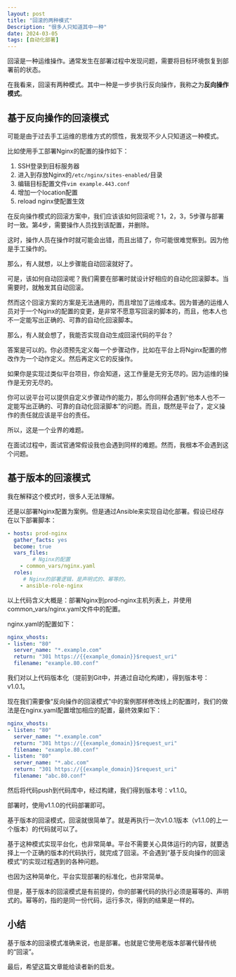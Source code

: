 ```yaml
---
layout: post
title: "回滚的两种模式"
Description: "很多人只知道其中一种"
date: 2024-03-05
tags: [自动化部署]
---
```

回滚是一种运维操作。通常发生在部署过程中发现问题，需要将目标环境恢复到部署前的状态。

在我看来，回滚有两种模式。其中一种是一步步执行反向操作，我称之为**反向操作模式**。

## 基于反向操作的回滚模式

可能是由于过去手工运维的思维方式的惯性，我发现不少人只知道这一种模式。

比如使用手工部署Nginx的配置的操作如下：
1. SSH登录到目标服务器
2. 进入到存放Nginx的`/etc/nginx/sites-enabled/`目录
3. 编辑目标配置文件`vim example.443.conf`
4. 增加一个location配置
5. reload nginx使配置生效

在反向操作模式的回滚方案中，我们应该该如何回滚呢？1，2，3，5步骤与部署时一致。第4步，需要操作人员找到该配置，并删除。

这时，操作人员在操作时就可能会出错，而且出错了，你可能很难觉察到。因为他是手工操作的。

那么，有人就想，以上步骤能自动回滚就好了。

可是，该如何自动回滚呢？我们需要在部署时就设计好相应的自动化回滚脚本。当需要时，就触发其自动回滚。

然而这个回滚方案的方案是无法通用的，而且增加了运维成本。因为普通的运维人员对于一个Nginx的配置的变更，是非常不愿意写回滚的脚本的，而且，他本人也不一定能写出正确的、可靠的自动化回滚脚本。

那么，有人就会想了，我能否实现自动生成回滚代码的平台？

答案是可以的。你必须预先定义每一个步骤动作，比如在平台上将Nginx配置的修改作为一个动作定义。然后再定义它的反操作。

如果你是实现过类似平台项目，你会知道，这工作量是无穷无尽的。因为运维的操作是无穷无尽的。

你可以说平台可以提供自定义步骤动作的能力，那么你同样会遇到“他本人也不一定能写出正确的、可靠的自动化回滚脚本”的问题。而且，既然是平台了，定义操作的责任就应该是平台的责任。

所以，这是一个业界的难题。

在面试过程中，面试官通常假设我也会遇到同样的难题。然而，我根本不会遇到这个问题。

## 基于版本的回滚模式
我在解释这个模式时，很多人无法理解。

还是以部署Nginx配置为案例。但是通过Ansible来实现自动化部署。假设已经存在以下部署脚本：
```yaml
- hosts: prod-nginx
  gather_facts: yes
  become: true
  vars_files: 
		# Nginx的配置
    - common_vars/nginx.yaml
  roles:
	 # Nginx的部署逻辑，是声明式的、幂等的。
    - ansible-role-nginx
```
以上代码含义大概是：部署Nginx到prod-nginx主机列表上，并使用common_vars/nginx.yaml文件中的配置。

nginx.yaml的配置如下：
```yaml
nginx_vhosts:
- listen: "80"
  server_name: "*.example.com"
  return: "301 https://{{example_domain}}$request_uri"
  filename: "example.80.conf"
```

我们对以上代码版本化（提前到Git中，并通过自动化构建），得到版本号：v1.0.1。


现在我们需要像“反向操作的回滚模式”中的案例那样修改线上的配置时，我们的做法是在nginx.yaml配置增加相应的配置，最终效果如下：
```yaml
nginx_vhosts:
- listen: "80"
  server_name: "*.example.com"
  return: "301 https://{{example_domain}}$request_uri"
  filename: "example.80.conf"
- listen: "80"
  server_name: "*.abc.com"
  return: "301 https://{{example_domain}}$request_uri"
  filename: "abc.80.conf"
```

然后将代码push到代码库中，经过构建，我们得到版本号：v1.1.0。

部署时，使用v1.1.0的代码部署即可。

基于版本的回滚模式，回滚就很简单了。就是再执行一次v1.0.1版本（v1.1.0的上一个版本）的代码就可以了。

基于这种模式实现平台化，也非常简单。平台不需要关心具体运行的内容，就要选择上一个正确的版本的代码执行，就完成了回滚。不会遇到“基于反向操作的回滚模式”的实现过程遇到的各种问题。

也因为这种简单化，平台实现部署的标准化，也非常简单。

但是，基于版本的回滚模式是有前提的，你的部署代码的执行必须是幂等的、声明式的。幂等的，指的是同一份代码，运行多次，得到的结果是一样的。

## 小结
基于版本的回滚模式准确来说，也是部署。也就是它使用老版本部署代替传统的“回滚”。

最后，希望这篇文章能给读者新的启发。




